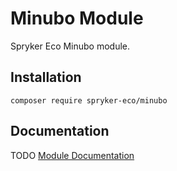 # Minubo Module
Spryker Eco Minubo module. 

## Installation

```
composer require spryker-eco/minubo
```

## Documentation
TODO
[Module Documentation](https://academy.spryker.com)
